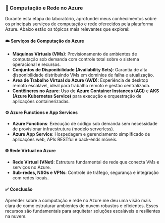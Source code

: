 ### 🔌 Computação e Rede no Azure

Durante esta etapa do laboratório, aprofundei meus conhecimentos sobre os principais serviços de computação e rede oferecidos pela plataforma Azure. Abaixo estão os tópicos mais relevantes que explorei:

#### ☁️ Serviços de Computação do Azure
- **Máquinas Virtuais (VMs)**: Provisionamento de ambientes de computação sob demanda com controle total sobre o sistema operacional e recursos.
- **Conjuntos de Disponibilidade (Availability Sets)**: Garantia de alta disponibilidade distribuindo VMs em domínios de falha e atualização.
- **Área de Trabalho Virtual do Azure (AVD)**: Experiência de desktop remoto escalável, ideal para trabalho remoto e gestão centralizada.
- **Contêineres no Azure**: Uso de **Azure Container Instances (ACI)** e **AKS (Azure Kubernetes Service)** para execução e orquestração de aplicações containerizadas.

#### ⚙️ Azure Functions e App Services
- **Azure Functions**: Execução de código sob demanda sem necessidade de provisionar infraestrutura (modelo serverless).
- **Azure App Service**: Hospedagem e gerenciamento simplificado de aplicações web, APIs RESTful e back-ends móveis.

#### 🌐 Rede Virtual no Azure
- **Rede Virtual (VNet)**: Estrutura fundamental de rede que conecta VMs e serviços no Azure.
- **Sub-redes, NSGs e VPNs**: Controle de tráfego, segurança e integração com redes locais.

#### ✅ Conclusão
Aprender sobre a computação e rede no Azure me deu uma visão mais clara de como estruturar ambientes de nuvem robustos e eficientes. Esses recursos são fundamentais para arquitetar soluções escaláveis e resilientes na nuvem.
